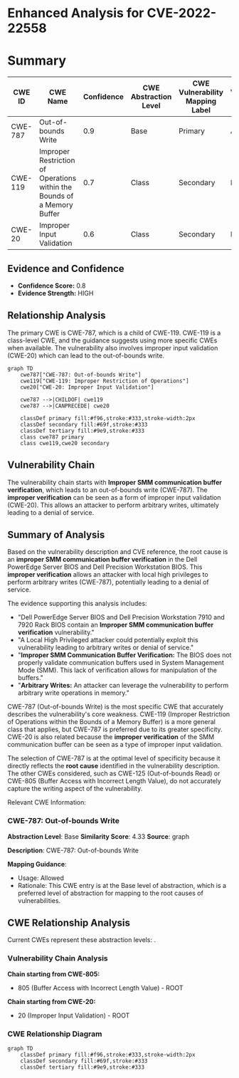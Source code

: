 # Enhanced Analysis for CVE-2022-22558

# Summary
| CWE ID | CWE Name | Confidence | CWE Abstraction Level | CWE Vulnerability Mapping Label | CWE-Vulnerability Mapping Notes |
|---|---|---|---|---|---|
| CWE-787 | Out-of-bounds Write | 0.9 | Base | Primary | Allowed |
| CWE-119 | Improper Restriction of Operations within the Bounds of a Memory Buffer | 0.7 | Class | Secondary | Discouraged |
| CWE-20 | Improper Input Validation | 0.6 | Class | Secondary | Discouraged |

## Evidence and Confidence

*   **Confidence Score:** 0.8
*   **Evidence Strength:** HIGH

## Relationship Analysis
The primary CWE is CWE-787, which is a child of CWE-119. CWE-119 is a class-level CWE, and the guidance suggests using more specific CWEs when available. The vulnerability also involves improper input validation (CWE-20) which can lead to the out-of-bounds write.

```mermaid
graph TD
    cwe787["CWE-787: Out-of-bounds Write"]
    cwe119["CWE-119: Improper Restriction of Operations"]
    cwe20["CWE-20: Improper Input Validation"]
    
    cwe787 -->|CHILDOF| cwe119
    cwe787 -->|CANPRECEDE| cwe20
    
    classDef primary fill:#f96,stroke:#333,stroke-width:2px
    classDef secondary fill:#69f,stroke:#333
    classDef tertiary fill:#9e9,stroke:#333
    class cwe787 primary
    class cwe119,cwe20 secondary
```

## Vulnerability Chain
The vulnerability chain starts with **Improper SMM communication buffer verification**, which leads to an out-of-bounds write (CWE-787). The **improper verification** can be seen as a form of improper input validation (CWE-20). This allows an attacker to perform arbitrary writes, ultimately leading to a denial of service.

## Summary of Analysis
Based on the vulnerability description and CVE reference, the root cause is an **improper SMM communication buffer verification** in the Dell PowerEdge Server BIOS and Dell Precision Workstation BIOS. This **improper verification** allows an attacker with local high privileges to perform arbitrary writes (CWE-787), potentially leading to a denial of service.

The evidence supporting this analysis includes:

*   "Dell PowerEdge Server BIOS and Dell Precision Workstation 7910 and 7920 Rack BIOS contain an **Improper SMM communication buffer verification** vulnerability."
*   "A Local High Privileged attacker could potentially exploit this vulnerability leading to arbitrary writes or denial of service."
*   "**Improper SMM Communication Buffer Verification:** The BIOS does not properly validate communication buffers used in System Management Mode (SMM). This lack of verification allows for manipulation of the buffers."
*   "**Arbitrary Writes:** An attacker can leverage the vulnerability to perform arbitrary write operations in memory."

CWE-787 (Out-of-bounds Write) is the most specific CWE that accurately describes the vulnerability's core weakness. CWE-119 (Improper Restriction of Operations within the Bounds of a Memory Buffer) is a more general class that applies, but CWE-787 is preferred due to its greater specificity. CWE-20 is also related because the **improper verification** of the SMM communication buffer can be seen as a type of improper input validation.

The selection of CWE-787 is at the optimal level of specificity because it directly reflects the **root cause** identified in the vulnerability description. The other CWEs considered, such as CWE-125 (Out-of-bounds Read) or CWE-805 (Buffer Access with Incorrect Length Value), do not accurately capture the writing aspect of the vulnerability.

Relevant CWE Information:
### CWE-787: Out-of-bounds Write
**Abstraction Level**: Base
**Similarity Score**: 4.33
**Source**: graph

**Description**:
CWE-787: Out-of-bounds Write

**Mapping Guidance**:
- Usage: Allowed
- Rationale: This CWE entry is at the Base level of abstraction, which is a preferred level of abstraction for mapping to the root causes of vulnerabilities.


## CWE Relationship Analysis

Current CWEs represent these abstraction levels: .


### Vulnerability Chain Analysis

**Chain starting from CWE-805:**
- 805 (Buffer Access with Incorrect Length Value) - ROOT


**Chain starting from CWE-20:**
- 20 (Improper Input Validation) - ROOT



### CWE Relationship Diagram

```mermaid
graph TD
    classDef primary fill:#f96,stroke:#333,stroke-width:2px
    classDef secondary fill:#69f,stroke:#333
    classDef tertiary fill:#9e9,stroke:#333
```